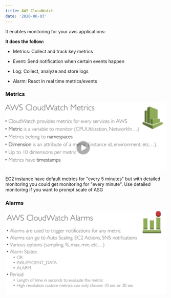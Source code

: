 ```yaml
---
title: AWS CloudWatch
date: '2020-06-03'
---
```


It enables monitoring for your aws applications:

**It does the follow:**

- Metrics: Collect and track key metrics

- Event: Send notification when certain events happen

- Log: Collect, analyze and store logs

- Alarm: React in real time metrics/events

### Metrics

![mon](./cwatchMetric.jpg)

EC2 instance have default metrics for "every 5 minutes" but with detailed monitoring you could get monitoring for "every minute". Use detailed monitoring if you want to prompt scale of ASG

### Alarms

![alarm](./alarm.jpg)
